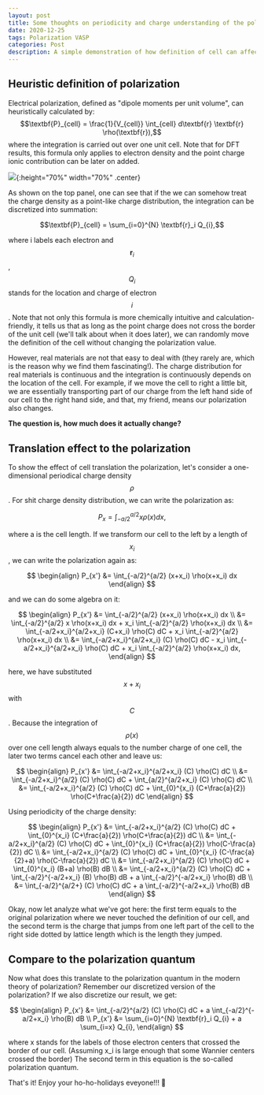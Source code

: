 ```yaml
---
layout: post
title: Some thoughts on periodicity and charge understanding of the polarization Quantum
date: 2020-12-25
tags: Polarization VASP
categories: Post
description: A simple demonstration of how definition of cell can affect the polarization.
---
```


## Heuristic definition of polarization

Electrical polarization, defined as "dipole moments per unit volume", can heuristically calculated by:
$$\textbf{P}_{cell} = \frac{1}{V_{cell}} \int_{cell} d\textbf{r} \textbf{r} \rho(\textbf{r}),$$
where the integration is carried out over one unit cell. Note that for DFT results, this formula only applies to electron density and the point charge ionic contribution can be later on added.

![]({{site.baseurl}}/assets/img/post_img/2020-12-25-img1.png){:height="70%" width="70%" .center}

As shown on the top panel, one can see that if the we can somehow treat the charge density as a point-like charge distribution, the integration can be discretized into summation:

$$\textbf{P}_{cell} = \sum_{i=0}^{N} \textbf{r}_i Q_{i},$$

where i labels each electron and $$\textbf{r}_i$$, $$Q_i$$ stands for the location and charge of electron $$i$$. Note that not only this formula is more chemically intuitive and calculation-friendly, it tells us that as long as the point charge does not cross the border of the unit cell (we'll talk about when it does later), we can randomly move the definition of the cell without changing the polarization value.

However, real materials are not that easy to deal with (they rarely are, which is the reason why we find them fascinating!). The charge distribution for real materials is continuous and the integration is continuously depends on the location of the cell. For example, if we move the cell to right a little bit, we are essentially transporting part of our charge from the left hand side of our cell to the right hand side, and that, my friend, means our polarization also changes.

__The question is, how much does it actually change?__

## Translation effect to the polarization
To show the effect of cell translation the polarization, let's consider a one-dimensional periodical charge density $$\rho$$. For shit charge density distribution, we can write the polarization as:

$$P_{x} = \int_{-a/2}^{a/2} x \rho(x) dx,$$

where a is the cell length. If we transform our cell to the left by a length of $$x_i$$, we can write the polarization again as:

$$
\begin{align}
P_{x'} &= \int_{-a/2}^{a/2} (x+x_i) \rho(x+x_i) dx
\end{align}
$$

and we can do some algebra on it:

$$
\begin{align}
P_{x'} &= \int_{-a/2}^{a/2} (x+x_i) \rho(x+x_i) dx \\
&= \int_{-a/2}^{a/2} x \rho(x+x_i) dx + x_i \int_{-a/2}^{a/2} \rho(x+x_i) dx \\
&= \int_{-a/2+x_i}^{a/2+x_i} (C+x_i) \rho(C) dC + x_i \int_{-a/2}^{a/2} \rho(x+x_i) dx \\
&= \int_{-a/2+x_i}^{a/2+x_i} (C) \rho(C) dC - x_i \int_{-a/2+x_i}^{a/2+x_i} \rho(C) dC + x_i \int_{-a/2}^{a/2} \rho(x+x_i) dx,
\end{align}
$$

here, we have substituted $$x+x_i$$ with $$C$$. Because the integration of $$\rho(x)$$ over one cell length always equals to the number charge of one cell, the later two terms cancel each other and leave us:

$$
\begin{align}
P_{x'} &= \int_{-a/2+x_i}^{a/2+x_i} (C) \rho(C) dC \\
&= \int_{-a/2+x_i}^{a/2} (C) \rho(C) dC + \int_{a/2}^{a/2+x_i} (C) \rho(C) dC \\
&= \int_{-a/2+x_i}^{a/2} (C) \rho(C) dC + \int_{0}^{x_i} (C+\frac{a}{2}) \rho(C+\frac{a}{2}) dC
\end{align}
$$

Using periodicity of the charge density:

$$
\begin{align}
P_{x'} &= \int_{-a/2+x_i}^{a/2} (C) \rho(C) dC + \int_{0}^{x_i} (C+\frac{a}{2}) \rho(C+\frac{a}{2}) dC \\
&= \int_{-a/2+x_i}^{a/2} (C) \rho(C) dC + \int_{0}^{x_i} (C+\frac{a}{2}) \rho(C-\frac{a}{2}) dC \\
&= \int_{-a/2+x_i}^{a/2} (C) \rho(C) dC + \int_{0}^{x_i} (C-\frac{a}{2}+a) \rho(C-\frac{a}{2}) dC \\
&= \int_{-a/2+x_i}^{a/2} (C) \rho(C) dC + \int_{0}^{x_i} (B+a) \rho(B) dB \\
&= \int_{-a/2+x_i}^{a/2} (C) \rho(C) dC + \int_{-a/2}^{-a/2+x_i} (B) \rho(B) dB + a \int_{-a/2}^{-a/2+x_i} \rho(B) dB \\
&= \int_{-a/2}^{a/2+} (C) \rho(C) dC + a \int_{-a/2}^{-a/2+x_i} \rho(B) dB
\end{align}
$$


Okay, now let analyze what we've got here: the first term equals to the original polarization where we never touched the definition of our cell, and the second term is the charge that jumps from one left part of the cell to the right side dotted by lattice length which is the length they jumped.

## Compare to the polarization quantum

Now what does this translate to the polarization quantum in the modern theory of polarization? Remember our discretized version of the polarization? If we also discretize our result, we get:

$$
\begin{align}
P_{x'} &= \int_{-a/2}^{a/2} (C) \rho(C) dC + a \int_{-a/2}^{-a/2+x_i} \rho(B) dB \\
P_{x'} &= \sum_{i=0}^{N} \textbf{r}_i Q_{i} + a \sum_{i=x} Q_{i},
\end{align}
$$

where x stands for the labels of those electron centers that crossed the border of our cell. (Assuming x_i is large enough that some Wannier centers crossed the border) The second term in this equation is the so-called polarization quantum.

That's it! Enjoy your ho-ho-holidays eveyone!!! 🎄
